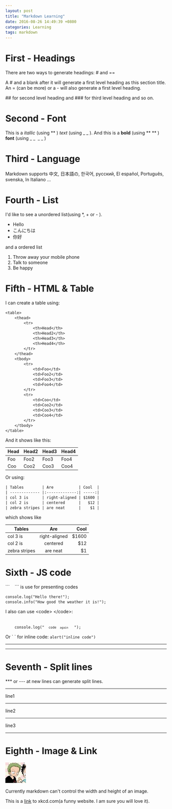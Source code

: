 ```yaml
---
layout: post
title: "Markdown Learning"
date: 2016-08-26 14:49:39 +0800
categories: Learning
tags: markdown
---
```


# First - Headings

There are two ways to generate headings: # and ==

A # and a blank after it will generate a first level heading as this section title. 
An = (can be more) or a - will also generate a first level heading.

\#\# for second level heading and \#\#\# for third level heading and so on.

# Second - Font 

This is a *itallic* (using \*\* ) _text_ (using \_ \_ ).
And this is a **bold** (using \*\* \*\* ) __font__ (using \_ \_&nbsp;&nbsp;\_ \_ )

# Third - Language

Markdown supports 中文, 日本語の, 한국어, русский, El español, Português, svenska, In Italiano ...

# Fourth - List

I'd like to see a unordered list(using *, + or - ).

* Hello
* こんにちは
* 你好

and a ordered list

1. Throw away your mobile phone
2. Talk to someone
3. Be happy

# Fifth - HTML & Table

I can create a table using:

```
<table>
    <thead>
        <tr>
            <th>Head</th>
            <th>Head2</th>
            <th>Head3</th>
            <th>Head4</th>
        </tr>
    </thead>
    <tbody>
        <tr>
            <td>Foo</td>
            <td>Foo2</td>
            <td>Foo3</td>
            <td>Foo4</td>
        </tr>
        <tr>
            <td>Coo</td>
            <td>Coo2</td>
            <td>Coo3</td>
            <td>Coo4</td>
        </tr>
    </tbody>
</table>
```

And it shows like this:
<table>
    <thead>
        <tr>
            <th>Head</th>
            <th>Head2</th>
            <th>Head3</th>
            <th>Head4</th>
        </tr>
    </thead>
    <tbody>
        <tr>
            <td>Foo</td>
            <td>Foo2</td>
            <td>Foo3</td>
            <td>Foo4</td>
        </tr>
        <tr>
            <td>Coo</td>
            <td>Coo2</td>
            <td>Coo3</td>
            <td>Coo4</td>
        </tr>
    </tbody>
</table>

Or using:

```
| Tables        | Are           | Cool  |
| ------------- |:-------------:| -----:|
| col 3 is      | right-aligned | $1600 |
| col 2 is      | centered      |   $12 |
| zebra stripes | are neat      |    $1 |
```

which shows like

| Tables        | Are           | Cool  |
| ------------- |:-------------:| -----:|
| col 3 is      | right-aligned | $1600 |
| col 2 is      | centered      |   $12 |
| zebra stripes | are neat      |    $1 |

# Sixth - JS code

\`\`\` &nbsp;&nbsp; \`\`\` is use for presenting codes

```
console.log("Hello there!");
console.info("How good the weather it is!");
```

I also can use &lt;code&gt; &lt;/code&gt;:

<code>
    console.log(" <code> code <code> again </code> </code> ");
</code>

Or \`  \` for inline code: `alert("inline code")`

***

---

# Seventh - Split lines

*** or --- at new lines can generate split lines.

***
line1

---
line2

---
line3

---

# Eighth - Image & Link

![This is an image](../assets/img/logo.png "logo image")

Currently markdown can't control the width and height of an image.

This is a [link](http://xkcd.com) to xkcd.com(a funny website. I am sure you will love it).